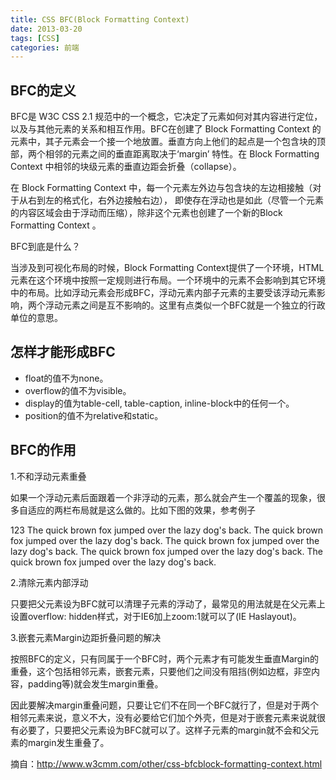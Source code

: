 ```yaml
---
title: CSS BFC(Block Formatting Context)
date: 2013-03-20
tags: [CSS]
categories: 前端
---
```



## BFC的定义

BFC是 W3C CSS 2.1 规范中的一个概念，它决定了元素如何对其内容进行定位，以及与其他元素的关系和相互作用。BFC在创建了 Block Formatting Context 的元素中，其子元素会一个接一个地放置。垂直方向上他们的起点是一个包含块的顶部，两个相邻的元素之间的垂直距离取决于‘margin’ 特性。在 Block Formatting Context 中相邻的块级元素的垂直边距会折叠（collapse）。
<!-- more -->


在 Block Formatting Context 中，每一个元素左外边与包含块的左边相接触（对于从右到左的格式化，右外边接触右边）， 即使存在浮动也是如此（尽管一个元素的内容区域会由于浮动而压缩），除非这个元素也创建了一个新的Block Formatting Context 。

BFC到底是什么？

当涉及到可视化布局的时候，Block Formatting Context提供了一个环境，HTML元素在这个环境中按照一定规则进行布局。一个环境中的元素不会影响到其它环境中的布局。比如浮动元素会形成BFC，浮动元素内部子元素的主要受该浮动元素影响，两个浮动元素之间是互不影响的。这里有点类似一个BFC就是一个独立的行政单位的意思。

## 怎样才能形成BFC

- float的值不为none。
- overflow的值不为visible。
- display的值为table-cell, table-caption, inline-block中的任何一个。
- position的值不为relative和static。

## BFC的作用

1.不和浮动元素重叠

如果一个浮动元素后面跟着一个非浮动的元素，那么就会产生一个覆盖的现象，很多自适应的两栏布局就是这么做的。比如下图的效果，参考例子

123
The quick brown fox jumped over the lazy dog's back. The quick brown fox jumped over the lazy dog's back. The quick brown fox jumped over the lazy dog's back. The quick brown fox jumped over the lazy dog's back. The quick brown fox jumped over the lazy dog's back.

2.清除元素内部浮动

只要把父元素设为BFC就可以清理子元素的浮动了，最常见的用法就是在父元素上设置overflow: hidden样式，对于IE6加上zoom:1就可以了(IE Haslayout)。

3.嵌套元素Margin边距折叠问题的解决

按照BFC的定义，只有同属于一个BFC时，两个元素才有可能发生垂直Margin的重叠，这个包括相邻元素，嵌套元素，只要他们之间没有阻挡(例如边框，非空内容，padding等)就会发生margin重叠。

因此要解决margin重叠问题，只要让它们不在同一个BFC就行了，但是对于两个相邻元素来说，意义不大，没有必要给它们加个外壳，但是对于嵌套元素来说就很有必要了，只要把父元素设为BFC就可以了。这样子元素的margin就不会和父元素的margin发生重叠了。

摘自：http://www.w3cmm.com/other/css-bfcblock-formatting-context.html
